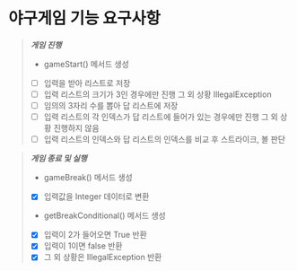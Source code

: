# 야구게임 기능 요구사항



> ***게임 진행***
> - gameStart() 메서드 생성
> 
> - [ ] 입력을 받아 리스트로 저장
> - [ ] 입력 리스트의 크기가 3인 경우에만 진행 그 외 상황 IllegalException
> - [ ] 임의의 3자리 수를 뽑아 답 리스트에 저장
> - [ ] 입력 리스트의 각 인덱스가 답 리스트에 들어가 있는 경우에만 진행 그 외 상황 진행하지 않음
> - [ ] 입력 리스트의 인덱스와 답 리스트의 인덱스를 비교 후 스트라이크, 볼 판단

> ***게임 종료 및 실행***
> - gameBreak() 메서드 생성
> - [x] 입력값을 Integer 데이터로 변환
> - getBreakConditional() 메서드 생성
> - [x] 입력이 2가 들어오면 True 반환
> - [x] 입력이 1이면 false 반환
> - [x] 그 외 상황은 IllegalException 반환